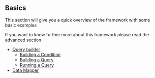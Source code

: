 ## Basics
This section will give you a quick overview of the framework with some basic examples 

If you want to know further more about this framework please read the advanced section 

* [Query builder](QB/README.md)
  * [Building a Condition](QB/CONDITION.md)
  * [Building a Query](QB/QUERY.md)
  * [Running a Query](QB/RUN.md)
* [Data Mapper](DM.md)
